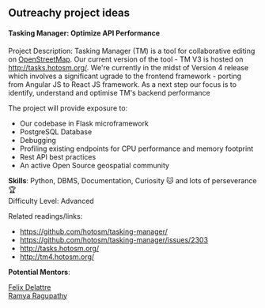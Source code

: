## Outreachy project ideas

#### Tasking Manager: Optimize API Performance

Project Description: Tasking Manager (TM) is a tool for collaborative editing on [OpenStreetMap](https://openstreetmap.org/).
Our current version of the tool - TM V3 is hosted on http://tasks.hotosm.org/. We're currently in the midst of Version 4 release
which involves a significant ugrade to the frontend framework - porting from Angular JS to React JS framework.
As a next step our focus is to identify, understand and optimise TM's backend performance

The project will provide exposure to:

* Our codebase in Flask microframework
* PostgreSQL Database
* Debugging
* Profiling existing endpoints for CPU performance and memory footprint
* Rest API best practices 
* An active Open Source geospatial community

 
**Skills**: Python, DBMS, Documentation, Curiosity :cat: and lots of perseverance :trophy: <br>
Difficulty Level: Advanced

Related readings/links: 

* https://github.com/hotosm/tasking-manager/ 
* https://github.com/hotosm/tasking-manager/issues/2303 
* http://tasks.hotosm.org/ 
* http://tm4.hotosm.org/ 


**Potential Mentors**:

[Felix Delattre](https://www.hotosm.org/people/felix-delattre/) <br>
[Ramya Ragupathy](https://www.hotosm.org/people/ramya-ragupathy/)
